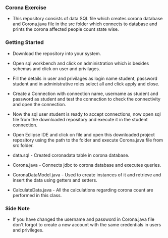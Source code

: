 ### Corona Exercise

- This repository consists of data SQL file which creates corona database and Corona.java file in the src folder which connects to database and prints the corona affected people count state wise.

### Getting Started

- Download the repository into your system.

- Open sql workbench and click on administration which is besides schemas and click on user and privilages.

- Fill the details in user and privilages as login name student, password student and in administrative roles select all and click apply and close.

- Create a Connection with connection name, username as student and password as student and test the connection to check the connectivity and open the connection.

- Now the sql user student is ready to accept connections, now open sql file from the downloaded repository and execute it in the student connection.

- Open Eclipse IDE and click on file and open this downloaded project repository using the path to the folder and execute Corona.java file from src folder.

- data.sql - Created coronadata table in corona database.

- Corona.java - Connects jdbc to corona database and executes queries.

- CoronaDataModel.java - Used to create instances of it and retrieve and insert the data using getters and setters.

- CalculateData.java - All the calculations regarding corona count are performed in this class.

### Side Note

- If you have changed the username and password in Corona.java file don't forgot to create a new account with the same credentials in users and privileges.
